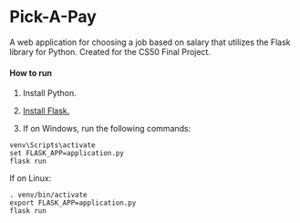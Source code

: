# Pick-A-Pay
A web application for choosing a job based on salary that utilizes the Flask library for Python. Created for the CS50 Final Project.

#### How to run
1. Install Python.

2. [Install Flask.](https://flask.palletsprojects.com/en/1.1.x/quickstart/)

3. If on Windows, run the following commands:
```
venv\Scripts\activate
set FLASK_APP=application.py
flask run
```

If on Linux:
```
. venv/bin/activate
export FLASK_APP=application.py
flask run
```
